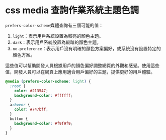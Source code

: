 # css media 查詢作業系統主題色調

`prefers-color-scheme`媒體查詢有三個可能的值：

1. `light`：表示用戶系統設置為較亮的顏色主題。
2. `dark`：表示用戶系統設置為較暗的顏色主題。
3. `no-preference`：表示用戶沒有明確的顏色方案偏好，或系統沒有設置特定的顏色方案。

這些值可以幫助開發人員根據用戶的顏色偏好調整網頁的外觀和感覺。使用這些值，開發人員可以在網頁上應用適合用戶偏好的主題，提供更好的用戶體驗。

```css
@media (prefers-color-scheme: light) {
  :root {
    color: #213547;
    background-color: #ffffff;
  }
  a:hover {
    color: #747bff;
  }
  button {
    background-color: #f9f9f9;
  }
}
```